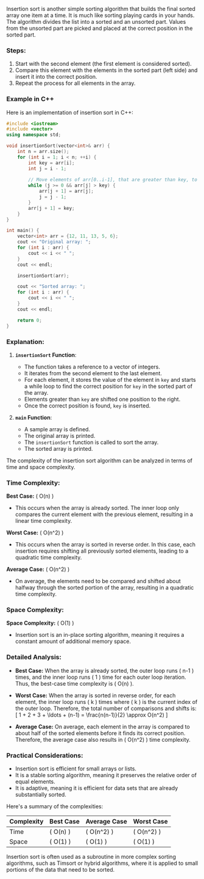 Insertion sort is another simple sorting algorithm that builds the final sorted array one item at a time. It is much like sorting playing cards in your hands. The algorithm divides the list into a sorted and an unsorted part. Values from the unsorted part are picked and placed at the correct position in the sorted part.

### Steps:
1. Start with the second element (the first element is considered sorted).
2. Compare this element with the elements in the sorted part (left side) and insert it into the correct position.
3. Repeat the process for all elements in the array.

### Example in C++

Here is an implementation of insertion sort in C++:

```cpp
#include <iostream>
#include <vector>
using namespace std;

void insertionSort(vector<int>& arr) {
    int n = arr.size();
    for (int i = 1; i < n; ++i) {
        int key = arr[i];
        int j = i - 1;
        
        // Move elements of arr[0..i-1], that are greater than key, to one position ahead of their current position
        while (j >= 0 && arr[j] > key) {
            arr[j + 1] = arr[j];
            j = j - 1;
        }
        arr[j + 1] = key;
    }
}

int main() {
    vector<int> arr = {12, 11, 13, 5, 6};
    cout << "Original array: ";
    for (int i : arr) {
        cout << i << " ";
    }
    cout << endl;

    insertionSort(arr);

    cout << "Sorted array: ";
    for (int i : arr) {
        cout << i << " ";
    }
    cout << endl;

    return 0;
}
```

### Explanation:
1. **`insertionSort` Function**:
   - The function takes a reference to a vector of integers.
   - It iterates from the second element to the last element.
   - For each element, it stores the value of the element in `key` and starts a while loop to find the correct position for `key` in the sorted part of the array.
   - Elements greater than `key` are shifted one position to the right.
   - Once the correct position is found, `key` is inserted.

2. **`main` Function**:
   - A sample array is defined.
   - The original array is printed.
   - The `insertionSort` function is called to sort the array.
   - The sorted array is printed.

The complexity of the insertion sort algorithm can be analyzed in terms of time and space complexity.

### Time Complexity:

**Best Case:** \( O(n) \)
- This occurs when the array is already sorted. The inner loop only compares the current element with the previous element, resulting in a linear time complexity.

**Worst Case:** \( O(n^2) \)
- This occurs when the array is sorted in reverse order. In this case, each insertion requires shifting all previously sorted elements, leading to a quadratic time complexity.

**Average Case:** \( O(n^2) \)
- On average, the elements need to be compared and shifted about halfway through the sorted portion of the array, resulting in a quadratic time complexity.

### Space Complexity:

**Space Complexity:** \( O(1) \)
- Insertion sort is an in-place sorting algorithm, meaning it requires a constant amount of additional memory space.

### Detailed Analysis:

- **Best Case:** When the array is already sorted, the outer loop runs \( n-1 \) times, and the inner loop runs \( 1 \) time for each outer loop iteration. Thus, the best-case time complexity is \( O(n) \).

- **Worst Case:** When the array is sorted in reverse order, for each element, the inner loop runs \( k \) times where \( k \) is the current index of the outer loop. Therefore, the total number of comparisons and shifts is:
  \[
  1 + 2 + 3 + \ldots + (n-1) = \frac{n(n-1)}{2} \approx O(n^2)
  \]

- **Average Case:** On average, each element in the array is compared to about half of the sorted elements before it finds its correct position. Therefore, the average case also results in \( O(n^2) \) time complexity.

### Practical Considerations:

- Insertion sort is efficient for small arrays or lists.
- It is a stable sorting algorithm, meaning it preserves the relative order of equal elements.
- It is adaptive, meaning it is efficient for data sets that are already substantially sorted.

Here's a summary of the complexities:

| Complexity     | Best Case | Average Case | Worst Case |
|----------------|-----------|--------------|------------|
| Time           | \( O(n) \)    | \( O(n^2) \)      | \( O(n^2) \)    |
| Space          | \( O(1) \)    | \( O(1) \)      | \( O(1) \)    |

Insertion sort is often used as a subroutine in more complex sorting algorithms, such as Timsort or hybrid algorithms, where it is applied to small portions of the data that need to be sorted.
